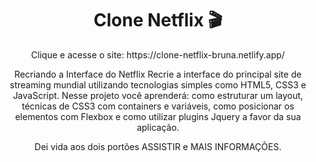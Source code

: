 <h1 align='center'> Clone Netflix 🎬</h1>
<p align = 'center'>Clique e acesse o site: https://clone-netflix-bruna.netlify.app/</p>
<p align = 'center'> Recriando a Interface do Netflix
Recrie a interface do principal site de streaming mundial utilizando tecnologias simples como HTML5, CSS3 e JavaScript. 
Nesse projeto você aprenderá: como estruturar um layout, técnicas de CSS3 
com containers e variáveis, como posicionar os elementos com Flexbox e como utilizar plugins Jquery a favor da sua aplicação.</p>
<p align = 'center'>Dei vida aos dois portões ASSISTIR e MAIS INFORMAÇÕES.</p>

